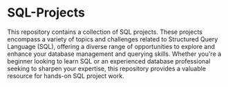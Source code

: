 # SQL-Projects

This repository contains a collection of SQL projects. 
These projects encompass a variety of topics and challenges related to Structured Query Language (SQL), offering a diverse range of opportunities to explore and enhance your database management and querying skills. 
Whether you're a beginner looking to learn SQL or an experienced database professional seeking to sharpen your expertise, this repository provides a valuable resource for hands-on SQL project work.
